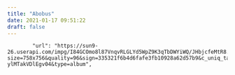 ```yaml
---
title: "Abobus"
date: 2021-01-17 09:51:22
draft: false
---
```


            "url": "https://sun9-26.userapi.com/impg/I84GCOmo8l87VnqvRLGLYd5WpZ9K3qTbDWYiWQ/JHbjcfeMtR8.jpg?size=758x756&quality=96&sign=335321f6b4d6fafe3fb10928a62d57b9&c_uniq_tag=ccuXguBkf72q2N0G188q3aLEZsOV-ylMTakVDlEgv04&type=album",
